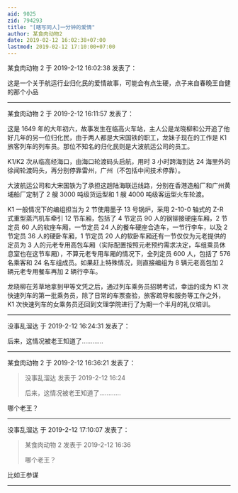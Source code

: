 ```yaml
---
aid: 9025
zid: 794293
title: "[瞎写同人]一分钟的爱情"
author: 某食肉动物2
date: 2019-02-12 16:02:38+07:00
lastmod: 2019-02-12 17:10:00+07:00
---
```


某食肉动物 2 于 2019-2-12 16:02:38 发表了：

这是一个关于航运行业归化民的爱情故事，可能会有点生硬，点子来自春晚王自健的那个小品

---

某食肉动物 2 于 2019-2-12 16:11:57 发表了：

这是 1649 年的大年初六，故事发生在临高火车站，主人公是龙晓柳和公开追了他好几年的另一位归化民，由于两人都是大宋国铁的职工，龙妹子现在的工作是 K1 旅客列车的列车员。那位不知名的归化民则是大波航运公司的员工。

K1/K2 次从临高经海口，由海口轮渡码头启航，用时 3 小时跨海到达 24 海里外的徐闻轮渡码头，再分别停靠雷州，广州（不包括中间技术停靠）。

大波航运公司和大宋国铁为了承担这趟陆海联运线路，分别在香港造船厂和广州黄埔船厂定制了 2 艘 3000 吨级货运型和 1 艘 4000 吨级客运型火车轮渡。

K1 一般情况下的编组担当为 2 节使用墨子 13 号锅炉，采用 2-10-0 轴式的 Z-R 式重型蒸汽机车牵引 12 节车厢，包括了 4 节定员 90 人的钢铆接硬座车厢，2 节定员 60 人的软座车厢，一节定员 24 人的餐车硬座合造车，一节行李车，以及 2 节定员 36 人的硬卧车厢，1 节定员 20 人的软卧车厢还有一节仅仅为元老提供的定员为 3 人的元老专用高包车厢（实际配置按照元老预约需求决定，车组乘员休息室也在这节车厢），不算元老专用车厢的情况下，全列定员 600 人，包括了 576 名乘客和 24 名车组成员。如果赶上特殊情况，则直接编组为 8 辆元老高包加 2 辆元老专用餐车再加 2 辆行李车。

龙晓柳在芳草地拿到甲等文凭之后，通过列车乘务员招聘考试，幸运的成为 K1 次快速列车的第一批乘务员，除了日常的车票查验，旅客疏导和服务等工作之外，K1 次快速列车的女乘务员还回到文理学院进行了为期一个半月的礼仪培训。

---

没事乱溜达 于 2019-2-12 16:24:31 发表了：

后来，这情况被老王知道了…………

---

某食肉动物 2 于 2019-2-12 16:36:21 发表了：

> 没事乱溜达 发表于 2019-2-12 16:24
>
> 后来，这情况被老王知道了…………

哪个老王？

---

没事乱溜达 于 2019-2-12 17:10:07 发表了：

> 某食肉动物 2 发表于 2019-2-12 16:36
>
> 哪个老王？

比如王参谋

---
